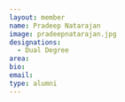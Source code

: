 ```yaml
---
layout: member
name: Pradeep Natarajan
image: pradeepnatarajan.jpg
designations: 
  - Dual Degree
area:
bio:
email:
type: alumni
---
```

